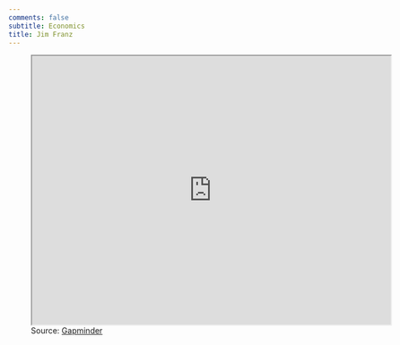 ```yaml
---
comments: false
subtitle: Economics
title: Jim Franz
---
```


<figure>
<iframe src="https://drive.google.com/file/d/13YaIFNE2WmB5MAvJFoxLdGxzgyL3_t2V/preview" width="640" height="480"></iframe>
<figcaption>Source:  <a href="https://www.gapminder.org/downloads/updated-gapminder-world-poster-2015/" target="_blank">Gapminder</a></figcaption>
</figure>